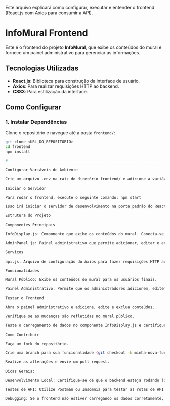 Este arquivo explicará como configurar, executar e entender o frontend (React.js com Axios para consumir a API).

# InfoMural Frontend

Este é o frontend do projeto **InfoMural**, que exibe os conteúdos do mural e fornece um painel administrativo para gerenciar as informações.

## Tecnologias Utilizadas
- **React.js**: Biblioteca para construção da interface de usuário.
- **Axios**: Para realizar requisições HTTP ao backend.
- **CSS3**: Para estilização da interface.

## Como Configurar

### 1. Instalar Dependências
Clone o repositório e navegue até a pasta `frontend/`:

```bash
git clone <URL_DO_REPOSITORIO>
cd frontend
npm install

#-----------------------------------------------------------------------------------#

Configurar Variáveis de Ambiente

Crie um arquivo .env na raiz do diretório frontend/ e adicione a variável de ambiente para a URL da API do backend: REACT_APP_API_URL=http://localhost:3000/api

Iniciar o Servidor

Para rodar o frontend, execute o seguinte comando: npm start

Isso irá iniciar o servidor de desenvolvimento na porta padrão do React (padrão 3000).

Estrutura do Projeto

Componentes Principais

InfoDisplay.js: Componente que exibe os conteúdos do mural. Conecta-se à API para recuperar os dados e exibi-los de forma organizada.

AdminPanel.js: Painel administrativo que permite adicionar, editar e excluir conteúdos. Conecta-se à API para realizar operações no banco de dados.

Serviços

api.js: Arquivo de configuração do Axios para fazer requisições HTTP ao backend.

Funcionalidades

Mural Público: Exibe os conteúdos do mural para os usuários finais.

Painel Administrativo: Permite que os administradores adicionem, editem e excluam conteúdos. Só é acessível por administradores.

Testar o Frontend

Abra o painel administrativo e adicione, edite e exclua conteúdos.

Verifique se as mudanças são refletidas no mural público.

Teste o carregamento de dados no componente InfoDisplay.js e certifique-se de que o conteúdo é exibido corretamente.

Como Contribuir

Faça um fork do repositório.

Crie uma branch para sua funcionalidade (git checkout -b minha-nova-funcionalidade).

Realize as alterações e envie um pull request.

Dicas Gerais:

Desenvolvimento Local: Certifique-se de que o backend esteja rodando localmente antes de testar o frontend.

Testes de API: Utilize Postman ou Insomnia para testar as rotas de API do backend.

Debugging: Se o frontend não estiver carregando os dados corretamente, verifique as requisições da API usando as ferramentas de desenvolvedor do navegador.